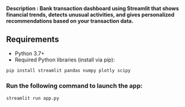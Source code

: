 #### Description : Bank transaction dashboard using Streamlit that shows financial trends, detects unusual activities, and gives personalized recommendations based on your transaction data.

## Requirements

- Python 3.7+
- Required Python libraries (install via pip):

```bash
pip install streamlit pandas numpy plotly scipy
```

### Run the following command to launch the app:

```bash
streamlit run app.py
```
